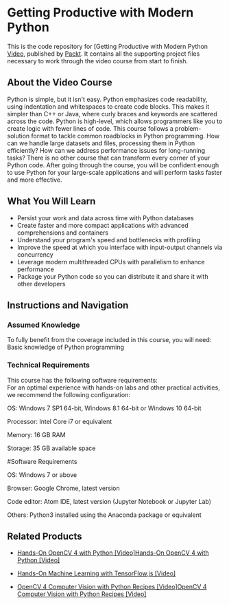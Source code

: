 ﻿# Getting Productive with Modern Python
This is the code repository for [Getting Productive with Modern Python [Video](https://www.packtpub.com/application-development/getting-productive-modern-python-video), published by [Packt](https://www.packtpub.com/?utm_source=github). It contains all the supporting project files necessary to work through the video course from start to finish.
## About the Video Course
Python is simple, but it isn't easy. Python emphasizes code readability, using indentation and whitespaces to create code blocks. This makes it simpler than C++ or Java, where curly braces and keywords are scattered across the code. Python is high-level, which allows programmers like you to create logic with fewer lines of code.
This course follows a problem-solution format to tackle common roadblocks in Python programming. How can we handle large datasets and files, processing them in Python efficiently? How can we address performance issues for long-running tasks? 
There is no other course that can transform every corner of your Python code. After going through the course, you will be confident enough to use Python for your large-scale applications and will perform tasks faster and more effective.
<H2>What You Will Learn</H2>
<DIV class=book-info-will-learn-text>
<UL>
<LI>Persist your work and data across time with Python databases
<LI>Create faster and more compact applications with advanced comprehensions and containers
<LI>Understand your program's speed and bottlenecks with profiling
<LI>Improve the speed at which you interface with input-output channels via concurrency
<LI>Leverage modern multithreaded CPUs with parallelism to enhance performance
<LI>Package your Python code so you can distribute it and share it with other developers</LI></UL></DIV>

## Instructions and Navigation

### Assumed Knowledge
To fully benefit from the coverage included in this course, you will need:
<br/>
Basic knowledge of Python programming

### Technical Requirements
This course has the following software requirements:
<br/>
For an optimal experience with hands-on labs and other practical activities, we recommend the following configuration:


OS: Windows 7 SP1 64-bit, Windows 8.1 64-bit or Windows 10 64-bit

Processor: Intel Core i7 or equivalent

Memory: 16 GB RAM

Storage: 35 GB available space



#Software Requirements


OS: Windows 7 or above

Browser: Google Chrome, latest version

Code editor: Atom IDE, latest version (Jupyter Notebook or Jupyter Lab)

Others: Python3 installed using the Anaconda package or equivalent 


## Related Products
* [Hands-On OpenCV 4 with Python [Video]Hands-On OpenCV 4 with Python [Video]](https://www.packtpub.com/big-data-and-business-intelligence/hands-opencv-4-python-video?utm_source=github&utm_medium=repository&utm_campaign=9781789618464)

* [Hands-On Machine Learning with TensorFlow.js [Video]](https://www.packtpub.com/application-development/hands-machine-learning-tensorflowjs-video?utm_source=github&utm_medium=repository&utm_campaign=9781789613155)

* [OpenCV 4 Computer Vision with Python Recipes [Video]OpenCV 4 Computer Vision with Python Recipes [Video]](https://www.packtpub.com/application-development/opencv-4-computer-vision-python-recipes-video?utm_source=github&utm_medium=repository&utm_campaign=9781789950816)

